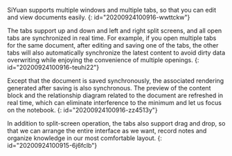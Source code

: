 SiYuan supports multiple windows and multiple tabs, so that you can edit and view documents easily.
{: id="20200924100916-wwttckw"}

The tabs support up and down and left and right split screens, and all open tabs are synchronized in real time. For example, if you open multiple tabs for the same document, after editing and saving one of the tabs, the other tabs will also automatically synchronize the latest content to avoid dirty data overwriting while enjoying the convenience of multiple openings.
{: id="20200924100916-teuhi22"}

Except that the document is saved synchronously, the associated rendering generated after saving is also synchronous. The preview of the content block and the relationship diagram related to the document are refreshed in real time, which can eliminate interference to the minimum and let us focus on the notebook.
{: id="20200924100916-zz4513y"}

In addition to split-screen operation, the tabs also support drag and drop, so that we can arrange the entire interface as we want, record notes and organize knowledge in our most comfortable layout.
{: id="20200924100915-6j6fclb"}
